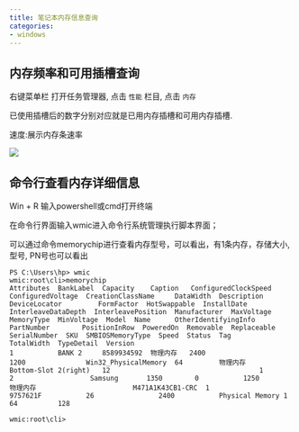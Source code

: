 ```yaml
---
title: 笔记本内存信息查询
categories:
- windows
---
```



## 内存频率和可用插槽查询

右键菜单栏 打开任务管理器, 点击 `性能` 栏目, 点击 `内存`  

已使用插槽后的数字分别对应就是已用内存插槽和可用内存插槽.  

速度:展示内存条速率

![](1.PNG)


## 命令行查看内存详细信息

Win + R 输入powershell或cmd打开终端

在命令行界面输入wmic进入命令行系统管理执行脚本界面；

可以通过命令memorychip进行查看内存型号，可以看出，有1条内存，存储大小, 型号, PN号也可以看出

	PS C:\Users\hp> wmic
	wmic:root\cli>memorychip
	Attributes  BankLabel  Capacity    Caption   ConfiguredClockSpeed  ConfiguredVoltage  CreationClassName     DataWidth  Description  DeviceLocator         FormFactor  HotSwappable  InstallDate  InterleaveDataDepth  InterleavePosition  Manufacturer  MaxVoltage  MemoryType  MinVoltage  Model  Name      OtherIdentifyingInfo  PartNumber        PositionInRow  PoweredOn  Removable  Replaceable  SerialNumber  SKU  SMBIOSMemoryType  Speed  Status  Tag                TotalWidth  TypeDetail  Version
	1           BANK 2     8589934592  物理内存   2400                  1200               Win32_PhysicalMemory  64         物理内存     Bottom-Slot 2(right)   12                                     1                    2                   Samsung       1350        0           1250               物理内存                        M471A1K43CB1-CRC  1                                                 9757621F           26                2400           Physical Memory 1  64          128
	
	wmic:root\cli>

